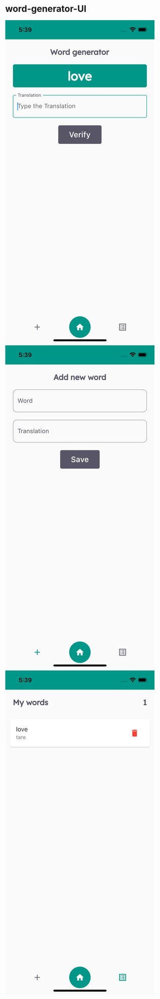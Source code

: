 # word-generator-UI

<img src="assets/images/word1.png">
<img src="assets/images/word2.png">
<img src="assets/images/word3.png">
 
